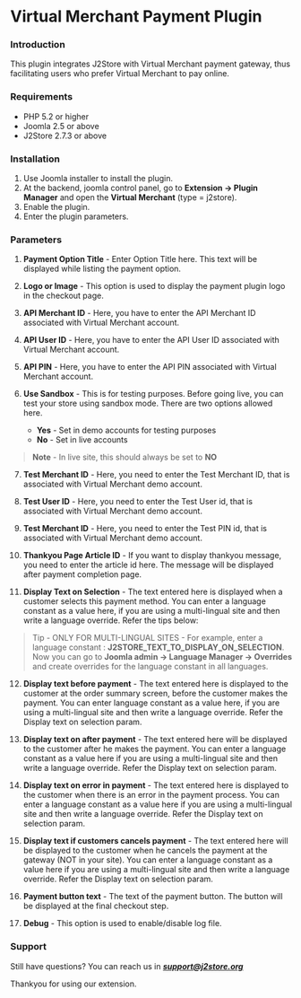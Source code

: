 # Virtual Merchant Payment Plugin

### Introduction

This plugin integrates J2Store with Virtual Merchant payment gateway, thus facilitating users who prefer Virtual Merchant to pay online.

### Requirements

* PHP 5.2 or higher
* Joomla 2.5 or above
* J2Store 2.7.3 or above

### Installation

1. Use Joomla installer to install the plugin.
2. At the backend, joomla control panel, go to **Extension -> Plugin Manager** and open the **Virtual Merchant** (type = j2store).
3. Enable the plugin.
4. Enter the plugin parameters.

### Parameters

1. **Payment Option Title** - 
    Enter Option Title here. This text will be displayed while listing the payment option.

2. **Logo or Image** -
    This option is used to display the payment plugin logo in the checkout page.

3. **API Merchant ID** -
    Here, you have to enter the API Merchant ID associated with Virtual Merchant account. 

4. **API User ID** -
    Here, you have to enter the API User ID associated with Virtual Merchant account. 

5. **API PIN** -
    Here, you have to enter the API PIN associated with Virtual Merchant account. 

6. **Use Sandbox** -
    This is for testing purposes. Before going live, you can test your store using sandbox mode.
There are two options allowed here.
    * **Yes** - Set in demo accounts for testing purposes
    * **No** - Set in live accounts
>**Note** - In live site, this should always be set to **NO**

7. **Test Merchant ID** -
    Here, you need to enter the Test Merchant ID, that is associated with Virtual Merchant demo account. 

8. **Test User ID** - 
    Here, you need to enter the Test User id, that is associated with Virtual Merchant demo account. 

9. **Test Merchant ID** - 
    Here, you need to enter the Test PIN id, that is associated with Virtual Merchant demo account. 

10. **Thankyou Page Article ID** -
    If you want to display thankyou message, you need to enter the article id here. The message will be displayed after payment completion page.

11. **Display Text on Selection** -
    The text entered here is displayed when a customer selects this payment method. You can enter a language constant as a value here, if you are using a multi-lingual site and then write a language override. Refer the tips below:
>Tip -
ONLY FOR MULTI-LINGUAL SITES -
For example, enter a language constant :
>**J2STORE_TEXT_TO_DISPLAY_ON_SELECTION**. 
>Now you can go to **Joomla admin -> Language Manager -> Overrides** and create overrides for the language constant in all languages.  

12. **Display text before payment** -
    The text entered here is  displayed to the customer at the order summary screen, before the customer makes the payment. 
You can enter language constant as a value here, if you are using a multi-lingual site and then write a language override. Refer the Display text on selection param.

13. **Display text on after payment** -
    The text entered here will be displayed to the customer after he makes the payment. You can enter a language constant as a value here if you are using a multi-lingual site and then write a language override. Refer the Display text on selection param.

14. **Display text on error in payment** -
	The text entered here is displayed to the customer when there is an error in the payment process.
	You can enter a language constant as a value here if you are using a multi-lingual site and then write a language override. Refer the Display text on selection param. 

15. **Display text if customers cancels payment** -
	The text entered here will be displayed to the customer when he cancels the payment at the gateway (NOT in your site). 
	You can enter a language constant as a value here if you are using a multi-lingual site and then write a language override. Refer the Display text on selection param.

16. **Payment button text** -
	The text of the payment button. The button will be displayed at the final checkout step. 

17. **Debug** -
	This option is used to enable/disable log file.

### Support

Still have questions? You can reach us in ***support@j2store.org***

Thankyou for using our extension.








